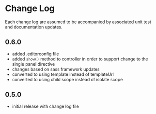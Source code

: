 # Change Log

Each change log are assumed to be accompanied by associated unit test and documentation updates.

## 0.6.0

- added .editorconfig file
- added `show()` method to controller in order to support change to the single panel directive
- changes based on sass framework updates
- converted to using template instead of templateUrl
- converted to using child scope instead of isolate scope

## 0.5.0

- initial release with change log file

